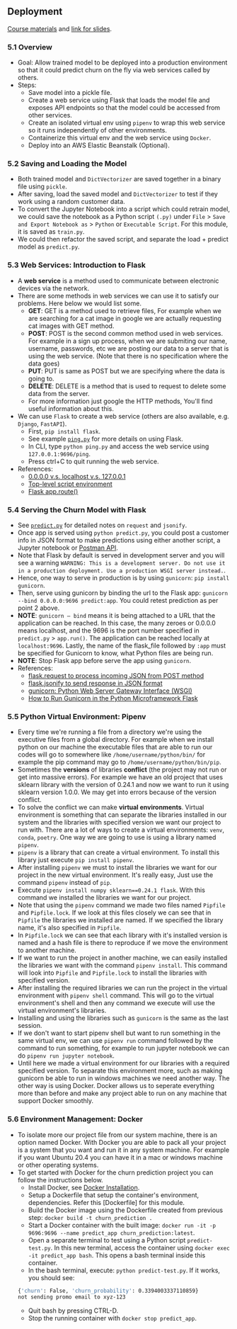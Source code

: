 ## Deployment
[Course materials](https://github.com/DataTalksClub/machine-learning-zoomcamp/tree/master/05-deployment) and [link for slides](https://www.slideshare.net/AlexeyGrigorev/ml-zoomcamp-5-model-deployment).

### 5.1 Overview
* Goal: Allow trained model to be deployed into a production environment so that it could predict churn on the fly via web services called by others.
* Steps:
    * Save model into a pickle file.
    * Create a web service using Flask that loads the model file and exposes API endpoints so that the model could be accessed from other services.
    * Create an isolated virtual env using `pipenv` to wrap this web service so it runs independently of other environments.
    * Containerize this virtual env and the web service using `Docker`.
    * Deploy into an AWS Elastic Beanstalk (Optional).

### 5.2 Saving and Loading the Model
* Both trained model and `DictVectorizer` are saved together in a binary file using `pickle`.
* After saving, load the saved model and `DictVectorizer` to test if they work using a random customer data.
* To convert the Jupyter Notebook into a script which could retrain model, we could save the notebook as a Python script `(.py)` under `File` > `Save and Export Notebook as` > `Python` or `Executable Script`. For this module, it is saved as `train.py`.
* We could then refactor the saved script, and separate the load + predict model as `predict.py`.

### 5.3 Web Services: Introduction to Flask
* A **web service** is a method used to communicate between electronic devices via the network. 
* There are some methods in web services we can use it to satisfy our problems. Here below we would list some.
    * **GET**: GET is a method used to retrieve files, For example when we are searching for a cat image in google we are actually requesting cat images with GET method.
    * **POST**: POST is the second common method used in web services. For example in a sign up process, when we are submiting our name, username, passwords, etc we are posting our data to a server that is using the web service. (Note that there is no specification where the data goes)
    * **PUT**: PUT is same as POST but we are specifying where the data is going to.
    * **DELETE**: DELETE is a method that is used to request to delete some data from the server.
    * For more information just google the HTTP methods, You'll find useful information about this.
* We can use `Flask` to create a web service (others are also available, e.g. `Django`, `FastAPI`). 
    * First, `pip install flask`.
    * See example [`ping.py`](https://github.com/viviensiu/ml-zoomcamp/blob/main/5_deployment/ping.py) for more details on using Flask.
    * In CLI, type `python ping.py` and access the web service using `127.0.0.1:9696/ping`.
    * Press ctrl+C to quit running the web service.
* References:
    * [0.0.0.0 v.s. localhost v.s. 127.0.0.1](https://stackoverflow.com/a/20778887/861423)
    * [Top-level script environment](https://docs.python.org/3.9/library/__main__.html)
    * [Flask app.route()](https://flask.palletsprojects.com/en/2.2.x/api/#flask.Flask.route)

### 5.4 Serving the Churn Model with Flask
* See [`predict.py`](https://github.com/viviensiu/ml-zoomcamp/blob/main/5_deployment/predict.py) for detailed notes on `request` and `jsonify`.
* Once app is served using `python predict.py`, you could post a customer info in JSON format to make predictions using either another script, a Jupyter notebook or [Postman API](https://www.postman.com/).
* Note that Flask by default is served in development server and you will see a warning `WARNING: This is a development server. Do not use it in a production deployment. Use a production WSGI server instead.`.
* Hence, one way to serve in production is by using `gunicorn`: `pip install gunicorn`.
* Then, serve using gunicorn by binding the url to the Flask app: `gunicorn --bind 0.0.0.0:9696 predict:app`. You could retest prediction as per point 2 above.
* **NOTE**: `gunicorn — bind` means it is being attached to a URL that the application can be reached. In this case, the many zeroes or 0.0.0.0 means localhost, and the 9696 is the port number specified in `predict.py` > `app.run()`. The application can be reached locally at `localhost:9696`. Lastly, the name of the flask_file followed by `:app` must be specified for Gunicorn to know, what Python files are being run.
* **NOTE**: Stop Flask app before serve the app using `gunicorn`.
* References:
    * [flask.request to process incoming JSON from POST method](https://tedboy.github.io/flask/generated/generated/flask.Request.html)
    * [flask.jsonify to send response in JSON format](https://tedboy.github.io/flask/generated/flask.jsonify.html)
    * [gunicorn: Python Web Server Gateway Interface (WSGI)](https://gunicorn.org/)
    * [How to Run Gunicorn in the Python Microframework Flask](https://medium.com/@andrewdass/how-to-run-gunicorn-in-the-python-microframework-flask-32a41abe2755)

### 5.5 Python Virtual Environment: Pipenv
* Every time we're running a file from a directory we're using the executive files from a global directory. For example when we install python on our machine the executable files that are able to run our codes will go to somewhere like `/home/username/python/bin/` for example the pip command may go to `/home/username/python/bin/pip`.
* Sometimes the **versions** of libraries **conflict** (the project may not run or get into massive errors). For example we have an old project that uses sklearn library with the version of 0.24.1 and now we want to run it using sklearn version 1.0.0. We may get into errors because of the version conflict.
* To solve the conflict we can make **virtual environments**. Virtual environment is something that can separate the libraries installed in our system and the libraries with specified version we want our project to run with. There are a lot of ways to create a virtual environments: `venv`, `conda`, `poetry`. One way we are going to use is using a library named `pipenv`.
* `pipenv` is a library that can create a virtual environment. To install this library just execute `pip install pipenv`.
* After installing `pipenv` we must to install the libraries we want for our project in the new virtual environment. It's really easy, Just use the command `pipenv` instead of `pip`. 
* Execute `pipenv install numpy sklearn==0.24.1 flask`. With this command we installed the libraries we want for our project.
* Note that using the `pipenv` command we made two files named `Pipfile` and `Pipfile.lock`. If we look at this files closely we can see that in `Pipfile` the libraries we installed are named. If we specified the library name, it's also specified in `Pipfile`.
* In `Pipfile.lock` we can see that each library with it's installed version is named and a hash file is there to reproduce if we move the environment to another machine.
* If we want to run the project in another machine, we can easily installed the libraries we want with the command `pipenv install`. This command will look into `Pipfile` and `Pipfile.lock` to install the libraries with specified version.
* After installing the required libraries we can run the project in the virtual environment with `pipenv shell` command. This will go to the virtual environment's shell and then any command we execute will use the virtual environment's libraries.
* Installing and using the libraries such as `gunicorn` is the same as the last session.
* If we don't want to start pipenv shell but want to run something in the same virtual env, we can use `pipenv run` command followed by the command to run something, for example to run jupyter notebook we can do `pipenv run jupyter notebook`.
* Until here we made a virtual environment for our libraries with a required specified version. To separate this environment more, such as making gunicorn be able to run in windows machines we need another way. The other way is using Docker. Docker allows us to seperate everything more than before and make any project able to run on any machine that support Docker smoothly.

### 5.6 Environment Management: Docker
* To isolate more our project file from our system machine, there is an option named Docker. With Docker you are able to pack all your project is a system that you want and run it in any system machine. For example if you want Ubuntu 20.4 you can have it in a mac or windows machine or other operating systems.
* To get started with Docker for the churn prediction project you can follow the instructions below.
    * Install Docker, see [Docker Installation](https://docs.docker.com/engine/install/).
    * Setup a Dockerfile that setup the container's environment, dependencies. Refer this [Dockerfile] for this module.
    * Build the Docker image using the Dockerfile created from previous step: `docker build -t churn_prediction .`
    * Start a Docker container with the built image: `docker run -it -p 9696:9696 --name predict_app churn_prediction:latest`.
    * Open a separate terminal to test using a Python script `predict-test.py`. In this new terminal, access the container using `docker exec -it predict_app bash`. This opens a bash terminal inside this container.
    * In the bash terminal, execute: `python predict-test.py`. If it works, you should see:
    ```bash
    {'churn': False, 'churn_probability': 0.3394003337110859}
    not sending promo email to xyz-123
    ```
    * Quit bash by pressing CTRL-D. 
    * Stop the running container with `docker stop predict_app`.

